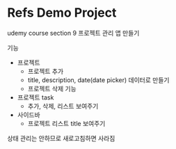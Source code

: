 # Refs Demo Project

udemy course section 9 프로젝트 관리 앱 만들기

기능

- 프로젝트
  - 프로젝트 추가
  - title, description, date(date picker) 데이터로 만들기
  - 프로젝트 삭제 기능
- 프로젝트 task
  - 추가, 삭제, 리스트 보여주기
- 사이드바
  - 프로젝트 리스트 title 보여주기

상태 관리는 안하므로 새로고침하면 사라짐
